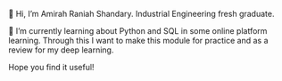 👋 Hi, I’m Amirah Raniah Shandary. Industrial Engineering fresh graduate. 

👀 I’m currently learning about Python and SQL in some online platform learning. 
Through this I want to make this module for practice and as a review for my deep learning.

Hope you find it useful! 

<!---
- 👀 I’m interested in ...
- 🌱 I’m currently learning about Python and SQL in some online platform learning. Through this I want to make this module for practice and as a review for my deep learning.
- 💞️ I’m looking to collaborate on ...
- 📫 Find me at>
--->

<!---
amirahshandary/amirahshandary is a ✨ special ✨ repository because its `README.md` (this file) appears on your GitHub profile.
You can click the Preview link to take a look at your changes.
--->
